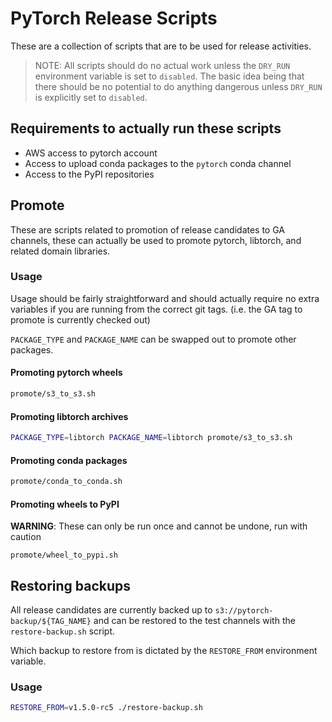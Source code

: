 # PyTorch Release Scripts

These are a collection of scripts that are to be used for release activities.

> NOTE: All scripts should do no actual work unless the `DRY_RUN` environment variable is set
> to `disabled`.
> The basic idea being that there should be no potential to do anything dangerous unless
> `DRY_RUN` is explicitly set to `disabled`.

## Requirements to actually run these scripts

- AWS access to pytorch account
- Access to upload conda packages to the `pytorch` conda channel
- Access to the PyPI repositories

## Promote

These are scripts related to promotion of release candidates to GA channels, these
can actually be used to promote pytorch, libtorch, and related domain libraries.

### Usage

Usage should be fairly straightforward and should actually require no extra variables
if you are running from the correct git tags. (i.e. the GA tag to promote is currently
checked out)

`PACKAGE_TYPE` and `PACKAGE_NAME` can be swapped out to promote other packages.

#### Promoting pytorch wheels

```bash
promote/s3_to_s3.sh
```

#### Promoting libtorch archives

```bash
PACKAGE_TYPE=libtorch PACKAGE_NAME=libtorch promote/s3_to_s3.sh
```

#### Promoting conda packages

```bash
promote/conda_to_conda.sh
```

#### Promoting wheels to PyPI

**WARNING**: These can only be run once and cannot be undone, run with caution

```
promote/wheel_to_pypi.sh
```

## Restoring backups

All release candidates are currently backed up to `s3://pytorch-backup/${TAG_NAME}` and
can be restored to the test channels with the `restore-backup.sh` script.

Which backup to restore from is dictated by the `RESTORE_FROM` environment variable.

### Usage

```bash
RESTORE_FROM=v1.5.0-rc5 ./restore-backup.sh
```
